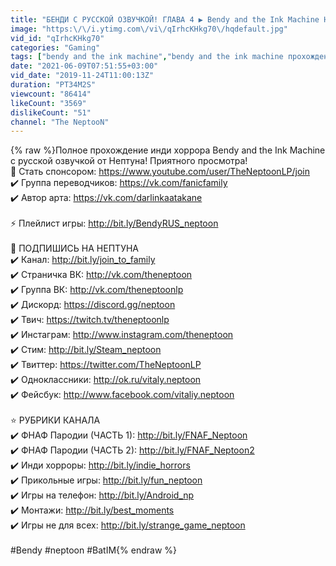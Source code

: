 ```yaml
---
title: "БЕНДИ С РУССКОЙ ОЗВУЧКОЙ! ГЛАВА 4 ▶️ Bendy and the Ink Machine НА РУССКОМ #4"
image: "https:\/\/i.ytimg.com\/vi\/qIrhcKHkg70\/hqdefault.jpg"
vid_id: "qIrhcKHkg70"
categories: "Gaming"
tags: ["bendy and the ink machine","bendy and the ink machine прохождение","bendy and the ink machine на русском"]
date: "2021-06-09T07:51:55+03:00"
vid_date: "2019-11-24T11:00:13Z"
duration: "PT34M2S"
viewcount: "86414"
likeCount: "3569"
dislikeCount: "51"
channel: "The NeptooN"
---
```

{% raw %}Полное прохождение инди хоррора Bendy and the Ink Machine с русской озвучкой от Нептуна! Приятного просмотра!<br />👑 Стать спонсором: <a rel="nofollow" target="blank" href="https://www.youtube.com/user/TheNeptoonLP/join">https://www.youtube.com/user/TheNeptoonLP/join</a><br />✔️ Группа переводчиков: <a rel="nofollow" target="blank" href="https://vk.com/fanicfamily">https://vk.com/fanicfamily</a><br />✔️ Автор арта: <a rel="nofollow" target="blank" href="https://vk.com/darlinkaatakane">https://vk.com/darlinkaatakane</a><br /><br />⚡ Плейлист игры: <a rel="nofollow" target="blank" href="http://bit.ly/BendyRUS_neptoon">http://bit.ly/BendyRUS_neptoon</a><br /><br />🔔 ПОДПИШИСЬ НА НЕПТУНА<br />✔️ Канал: <a rel="nofollow" target="blank" href="http://bit.ly/join_to_family">http://bit.ly/join_to_family</a><br />✔️ Страничка ВК: <a rel="nofollow" target="blank" href="http://vk.com/theneptoon">http://vk.com/theneptoon</a><br />✔️ Группа ВК: <a rel="nofollow" target="blank" href="http://vk.com/theneptoonlp">http://vk.com/theneptoonlp</a><br />✔️ Дискорд: <a rel="nofollow" target="blank" href="https://discord.gg/neptoon">https://discord.gg/neptoon</a><br />✔️ Твич: <a rel="nofollow" target="blank" href="https://twitch.tv/theneptoonlp">https://twitch.tv/theneptoonlp</a><br />✔️ Инстаграм: <a rel="nofollow" target="blank" href="http://www.instagram.com/theneptoon">http://www.instagram.com/theneptoon</a><br />✔️ Стим: <a rel="nofollow" target="blank" href="http://bit.ly/Steam_neptoon">http://bit.ly/Steam_neptoon</a><br />✔️ Твиттер: <a rel="nofollow" target="blank" href="https://twitter.com/TheNeptoonLP">https://twitter.com/TheNeptoonLP</a><br />✔️ Одноклассники: <a rel="nofollow" target="blank" href="http://ok.ru/vitaly.neptoon">http://ok.ru/vitaly.neptoon</a><br />✔️ Фейсбук: <a rel="nofollow" target="blank" href="http://www.facebook.com/vitaliy.neptoon">http://www.facebook.com/vitaliy.neptoon</a><br /><br />⭐ РУБРИКИ КАНАЛА<br />✔️ ФНАФ Пародии (ЧАСТЬ 1): <a rel="nofollow" target="blank" href="http://bit.ly/FNAF_Neptoon">http://bit.ly/FNAF_Neptoon</a><br />✔️ ФНАФ Пародии (ЧАСТЬ 2): <a rel="nofollow" target="blank" href="http://bit.ly/FNAF_Neptoon2">http://bit.ly/FNAF_Neptoon2</a><br />✔️ Инди хорроры: <a rel="nofollow" target="blank" href="http://bit.ly/indie_horrors">http://bit.ly/indie_horrors</a><br />✔️ Прикольные игры: <a rel="nofollow" target="blank" href="http://bit.ly/fun_neptoon">http://bit.ly/fun_neptoon</a><br />✔️ Игры на телефон: <a rel="nofollow" target="blank" href="http://bit.ly/Android_np">http://bit.ly/Android_np</a><br />✔️ Монтажи: <a rel="nofollow" target="blank" href="http://bit.ly/best_moments">http://bit.ly/best_moments</a><br />✔️ Игры не для всех: <a rel="nofollow" target="blank" href="http://bit.ly/strange_game_neptoon">http://bit.ly/strange_game_neptoon</a><br /><br />#Bendy #neptoon #BatIM{% endraw %}
